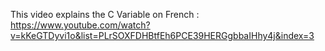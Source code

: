 This video explains the C Variable on French :
https://www.youtube.com/watch?v=kKeGTDyvi1o&list=PLrSOXFDHBtfEh6PCE39HERGgbbaIHhy4j&index=3
